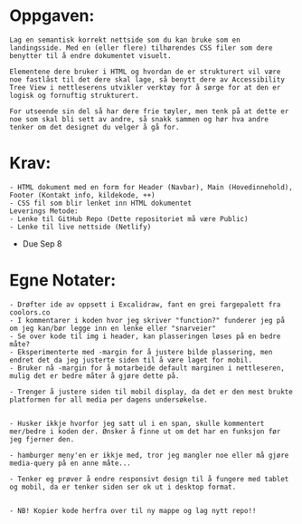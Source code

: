 # Oppgaven:

    Lag en semantisk korrekt nettside som du kan bruke som en landingsside. Med en (eller flere) tilhørendes CSS filer som dere benytter til å endre dokumentet visuelt.

    Elementene dere bruker i HTML og hvordan de er strukturert vil være noe fastlåst til det dere skal lage, så benytt dere av Accessibility Tree View i nettleserens utvikler verktøy for å sørge for at den er logisk og fornuftig strukturert.

    For utseende sin del så har dere frie tøyler, men tenk på at dette er noe som skal bli sett av andre, så snakk sammen og hør hva andre tenker om det designet du velger å gå for.

# Krav:
    - HTML dokument med en form for Header (Navbar), Main (Hovedinnehold), Footer (Kontakt info, kildekode, ++)
    - CSS fil som blir lenket inn HTML dokumentet
    Leverings Metode:
    - Lenke til GitHub Repo (Dette repositoriet må være Public)
    - Lenke til live nettside (Netlify)

- Due Sep 8


# Egne Notater: 
    - Drøfter ide av oppsett i Excalidraw, fant en grei fargepalett fra coolors.co
    - I kommentarer i koden hvor jeg skriver "function?" funderer jeg på om jeg kan/bør legge inn en lenke eller "snarveier"
    - Se over kode til img i header, kan plasseringen løses på en bedre måte?
    - Eksperimenterte med -margin for å justere bilde plassering, men endret det da jeg justerte siden til å være laget for mobil.
    - Bruker nå -margin for å motarbeide default marginen i nettleseren, mulig det er bedre måter å gjøre dette på.
    
    - Trenger å justere siden til mobil display, da det er den mest brukte platformen for all media per dagens undersøkelse.


    - Husker ikkje hvorfor jeg satt ul i en span, skulle kommentert mer/bedre i koden der. Ønsker å finne ut om det har en funksjon før jeg fjerner den.

    - hamburger meny'en er ikkje med, tror jeg mangler noe eller må gjøre media-query på en anne måte...

    - Tenker eg prøver å endre responsivt design til å fungere med tablet og mobil, da er tenker siden ser ok ut i desktop format.


    - NB! Kopier kode herfra over til ny mappe og lag nytt repo!!
